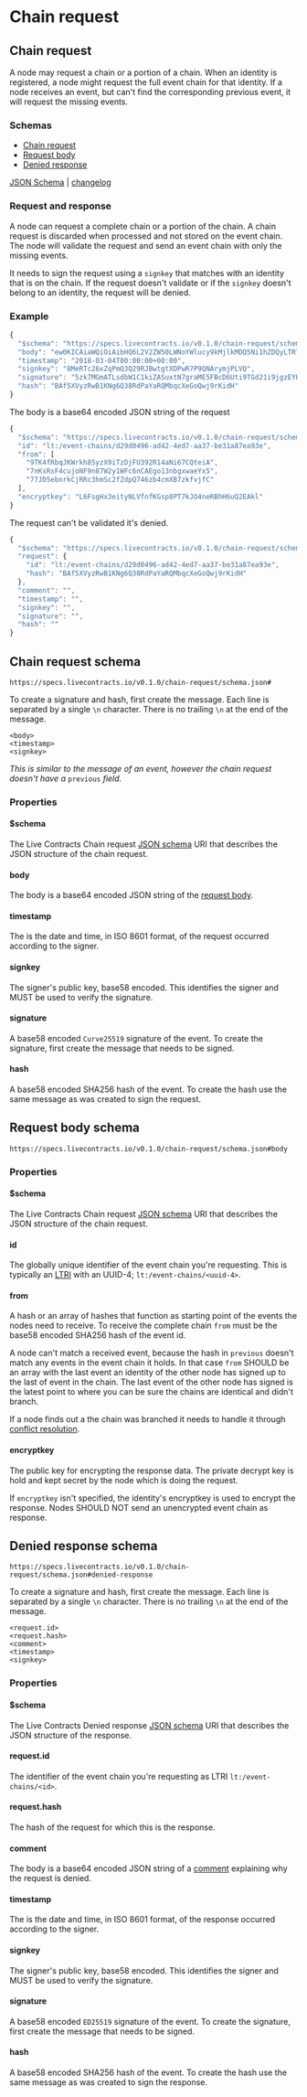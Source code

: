 # Chain request

## Chain request

A node may request a chain or a portion of a chain. When an identity is registered, a node might request the full event chain for that identity. If a node receives an event, but can't find the corresponding previous event, it will request the missing events.

### Schemas

* [Chain request](chain-request.md#chain-request-schema)
* [Request body](chain-request.md#request-body-schema)
* [Denied response](chain-request.md#denied-response-schema)

[JSON Schema](https://specs.livecontracts.io/v0.1.0/chain-request/schema.json) \| [changelog](https://github.com/legalthings/livecontracts-specs/tree/f138bf7777b31f535d6fa21c0ddad3a4aaea45d5/chain-request/changelog.md)

### Request and response

A node can request a complete chain or a portion of the chain. A chain request is discarded when processed and not stored on the event chain. The node will validate the request and send an event chain with only the missing events.

It needs to sign the request using a `signkey` that matches with an identity that is on the chain. If the request doesn't validate or if the `signkey` doesn't belong to an identity, the request will be denied.

### Example

```javascript
{
  "$schema": "https://specs.livecontracts.io/v0.1.0/chain-request/schema.json#",
  "body": "ew0KICAiaWQiOiAibHQ6L2V2ZW50LWNoYWlucy9kMjlkMDQ5Ni1hZDQyLTRlZDctYWEzNy1iZTMxYTg3ZWE5M2UiLA0KICAiZnJvbSI6IFsNCiAgICAiOVRLNGZSYnFKS1dya2g4NXl6WDlpVHpEakZVMzkyUjE0YU5pNjdDUXRlaUEiLA0KICAgICI3bktzUnNGNGN1am9ORjluODdXMnkxV0ZjNm5DQUVnbzEzbmJneHdhZVl4NSIsDQogICAgIjc3SkQ1ZWJucmtDalJSYzNobVNjMmZaZHBRNzQ2emI0Y21YQjd6a2Z2amZDIg0KICBdLA0KICAiZW5jcnlwdGtleSI6ICJMNkZzZ0h4M2VpdHlOTFZmbmZLR3NwOFBUN2tKTzRuZVJCaEg2dVEyRUFrbCINCn0=",
  "timestamp": "2018-03-04T00:00:00+00:00",
  "signkey": "8MeRTc26xZqPmQ3Q29RJBwtgtXDPwR7P9QNArymjPLVQ",
  "signature": "5zk7MGmATLsdbW1C1kiZASuxtN7graME5FBcD6Uti9TGd21i9jgzEYHF9Qaz9cYVV6ZoHg2kPAyiukTtSCW36EuZ",
  "hash": "BAf5XVyzRwB1KNg6Q38RdPaYaRQMbqcXeGoQwj9rKidH"
}
```

The body is a base64 encoded JSON string of the request

```javascript
{
  "$schema": "https://specs.livecontracts.io/v0.1.0/chain-request/schema.json#body",
  "id": "lt:/event-chains/d29d0496-ad42-4ed7-aa37-be31a87ea93e",
  "from": [
    "9TK4fRbqJKWrkh85yzX9iTzDjFU392R14aNi67CQteiA",
    "7nKsRsF4cujoNF9n87W2y1WFc6nCAEgo13nbgxwaeYx5",
    "77JD5ebnrkCjRRc3hmSc2fZdpQ746zb4cmXB7zkfvjfC"
  ],
  "encryptkey": "L6FsgHx3eityNLVfnfKGsp8PT7kJO4neRBhH6uQ2EAkl"
}
```

The request can't be validated it's denied.

```javascript
{
  "$schema": "https://specs.livecontracts.io/v0.1.0/chain-request/schema.json#denied-response",
  "request": {
    "id": "lt:/event-chains/d29d0496-ad42-4ed7-aa37-be31a87ea93e",
    "hash": "BAf5XVyzRwB1KNg6Q38RdPaYaRQMbqcXeGoQwj9rKidH"
  },
  "comment": "",
  "timestamp": "",
  "signkey": "",
  "signature": "",
  "hash": ""
}
```

## Chain request schema

`https://specs.livecontracts.io/v0.1.0/chain-request/schema.json#`

To create a signature and hash, first create the message. Each line is separated by a single `\n` character. There is no trailing `\n` at the end of the message.

```text
<body>
<timestamp>
<signkey>
```

_This is similar to the message of an event, however the chain request doesn't have a_ `previous` _field._

### Properties

#### $schema

The Live Contracts Chain request [JSON schema](http://json-schema.org) URI that describes the JSON structure of the chain request.

#### body

The body is a base64 encoded JSON string of the [request body](chain-request.md#request-body-schema).

#### timestamp

The is the date and time, in ISO 8601 format, of the request occurred according to the signer.

#### signkey

The signer's public key, base58 encoded. This identifies the signer and MUST be used to verify the signature.

#### signature

A base58 encoded `Curve25519` signature of the event. To create the signature, first create the message that needs to be signed.

#### hash

A base58 encoded SHA256 hash of the event. To create the hash use the same message as was created to sign the request.

## Request body schema

`https://specs.livecontracts.io/v0.1.0/chain-request/schema.json#body`

### Properties

#### $schema

The Live Contracts Chain request [JSON schema](http://json-schema.org) URI that describes the JSON structure of the chain request.

#### id

The globally unique identifier of the event chain you're requesting. This is typically an [LTRI]() with an UUID-4; `lt:/event-chains/<uuid-4>`.

#### from

A hash or an array of hashes that function as starting point of the events the nodes need to receive. To receive the complete chain `from` must be the base58 encoded SHA256 hash of the event id.

A node can't match a received event, because the hash in `previous` doesn't match any events in the event chain it holds. In that case `from` SHOULD be an array with the last event an identity of the other node has signed up to the last of event in the chain. The last event of the other node has signed is the latest point to where you can be sure the chains are identical and didn't branch.

If a node finds out a the chain was branched it needs to handle it through [conflict resolution](conflict-resolution.md).

#### encryptkey

The public key for encrypting the response data. The private decrypt key is hold and kept secret by the node which is doing the request.

If `encryptkey` isn't specified, the identity's encryptkey is used to encrypt the response. Nodes SHOULD NOT send an unencrypted event chain as response.

## Denied response schema

`https://specs.livecontracts.io/v0.1.0/chain-request/schema.json#denied-response`

To create a signature and hash, first create the message. Each line is separated by a single `\n` character. There is no trailing `\n` at the end of the message.

```text
<request.id>
<request.hash>
<comment>
<timestamp>
<signkey>
```

### Properties

#### $schema

The Live Contracts Denied response [JSON schema](http://json-schema.org) URI that describes the JSON structure of the response.

#### request.id

The identifier of the event chain you're requesting as LTRI `lt:/event-chains/<id>`.

#### request.hash

The hash of the request for which this is the response.

#### comment

The body is a base64 encoded JSON string of a [comment]() explaining why the request is denied.

#### timestamp

The is the date and time, in ISO 8601 format, of the response occurred according to the signer.

#### signkey

The signer's public key, base58 encoded. This identifies the signer and MUST be used to verify the signature.

#### signature

A base58 encoded `ED25519` signature of the event. To create the signature, first create the message that needs to be signed.

#### hash

A base58 encoded SHA256 hash of the event. To create the hash use the same message as was created to sign the response.

